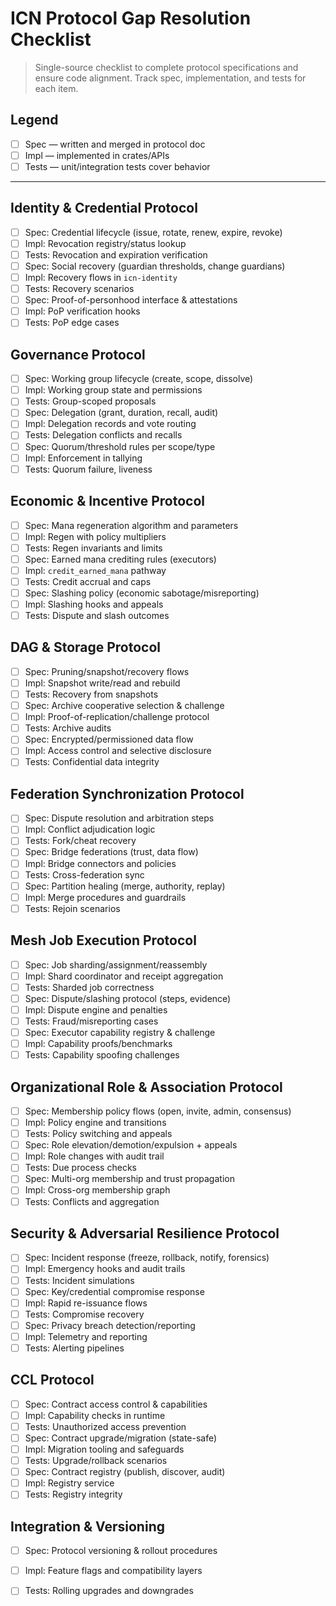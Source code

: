 # ICN Protocol Gap Resolution Checklist

> Single-source checklist to complete protocol specifications and ensure code alignment. Track spec, implementation, and tests for each item.

## Legend
- [ ] Spec — written and merged in protocol doc
- [ ] Impl — implemented in crates/APIs
- [ ] Tests — unit/integration tests cover behavior

---

## Identity & Credential Protocol
- [ ] Spec: Credential lifecycle (issue, rotate, renew, expire, revoke)
- [ ] Impl: Revocation registry/status lookup
- [ ] Tests: Revocation and expiration verification
- [ ] Spec: Social recovery (guardian thresholds, change guardians)
- [ ] Impl: Recovery flows in `icn-identity`
- [ ] Tests: Recovery scenarios
- [ ] Spec: Proof-of-personhood interface & attestations
- [ ] Impl: PoP verification hooks
- [ ] Tests: PoP edge cases

## Governance Protocol
- [ ] Spec: Working group lifecycle (create, scope, dissolve)
- [ ] Impl: Working group state and permissions
- [ ] Tests: Group-scoped proposals
- [ ] Spec: Delegation (grant, duration, recall, audit)
- [ ] Impl: Delegation records and vote routing
- [ ] Tests: Delegation conflicts and recalls
- [ ] Spec: Quorum/threshold rules per scope/type
- [ ] Impl: Enforcement in tallying
- [ ] Tests: Quorum failure, liveness

## Economic & Incentive Protocol
- [ ] Spec: Mana regeneration algorithm and parameters
- [ ] Impl: Regen with policy multipliers
- [ ] Tests: Regen invariants and limits
- [ ] Spec: Earned mana crediting rules (executors)
- [ ] Impl: `credit_earned_mana` pathway
- [ ] Tests: Credit accrual and caps
- [ ] Spec: Slashing policy (economic sabotage/misreporting)
- [ ] Impl: Slashing hooks and appeals
- [ ] Tests: Dispute and slash outcomes

## DAG & Storage Protocol
- [ ] Spec: Pruning/snapshot/recovery flows
- [ ] Impl: Snapshot write/read and rebuild
- [ ] Tests: Recovery from snapshots
- [ ] Spec: Archive cooperative selection & challenge
- [ ] Impl: Proof-of-replication/challenge protocol
- [ ] Tests: Archive audits
- [ ] Spec: Encrypted/permissioned data flow
- [ ] Impl: Access control and selective disclosure
- [ ] Tests: Confidential data integrity

## Federation Synchronization Protocol
- [ ] Spec: Dispute resolution and arbitration steps
- [ ] Impl: Conflict adjudication logic
- [ ] Tests: Fork/cheat recovery
- [ ] Spec: Bridge federations (trust, data flow)
- [ ] Impl: Bridge connectors and policies
- [ ] Tests: Cross-federation sync
- [ ] Spec: Partition healing (merge, authority, replay)
- [ ] Impl: Merge procedures and guardrails
- [ ] Tests: Rejoin scenarios

## Mesh Job Execution Protocol
- [ ] Spec: Job sharding/assignment/reassembly
- [ ] Impl: Shard coordinator and receipt aggregation
- [ ] Tests: Sharded job correctness
- [ ] Spec: Dispute/slashing protocol (steps, evidence)
- [ ] Impl: Dispute engine and penalties
- [ ] Tests: Fraud/misreporting cases
- [ ] Spec: Executor capability registry & challenge
- [ ] Impl: Capability proofs/benchmarks
- [ ] Tests: Capability spoofing challenges

## Organizational Role & Association Protocol
- [ ] Spec: Membership policy flows (open, invite, admin, consensus)
- [ ] Impl: Policy engine and transitions
- [ ] Tests: Policy switching and appeals
- [ ] Spec: Role elevation/demotion/expulsion + appeals
- [ ] Impl: Role changes with audit trail
- [ ] Tests: Due process checks
- [ ] Spec: Multi-org membership and trust propagation
- [ ] Impl: Cross-org membership graph
- [ ] Tests: Conflicts and aggregation

## Security & Adversarial Resilience Protocol
- [ ] Spec: Incident response (freeze, rollback, notify, forensics)
- [ ] Impl: Emergency hooks and audit trails
- [ ] Tests: Incident simulations
- [ ] Spec: Key/credential compromise response
- [ ] Impl: Rapid re-issuance flows
- [ ] Tests: Compromise recovery
- [ ] Spec: Privacy breach detection/reporting
- [ ] Impl: Telemetry and reporting
- [ ] Tests: Alerting pipelines

## CCL Protocol
- [ ] Spec: Contract access control & capabilities
- [ ] Impl: Capability checks in runtime
- [ ] Tests: Unauthorized access prevention
- [ ] Spec: Contract upgrade/migration (state-safe)
- [ ] Impl: Migration tooling and safeguards
- [ ] Tests: Upgrade/rollback scenarios
- [ ] Spec: Contract registry (publish, discover, audit)
- [ ] Impl: Registry service
- [ ] Tests: Registry integrity

## Integration & Versioning
- [ ] Spec: Protocol versioning & rollout procedures
- [ ] Impl: Feature flags and compatibility layers
- [ ] Tests: Rolling upgrades and downgrades


